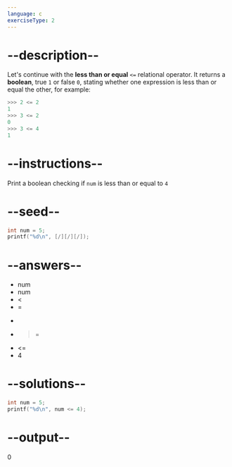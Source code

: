 ```yaml
---
language: c
exerciseType: 2
---
```


# --description--

Let's continue with the **less than or equal** `<=` relational operator.
It returns a **boolean**, true `1`  or false `0`, stating whether one expression is less than or equal the other, for example:
```c
>>> 2 <= 2
1
>>> 3 <= 2
0
>>> 3 <= 4
1
```

# --instructions--

Print a boolean checking if `num` is less than or equal to `4`

# --seed--

```c
int num = 5;
printf("%d\n", [/][/][/]);
```

# --answers--

- num
- num
-  < 
-  = 
-  > 
-  >= 
-  <= 
- 4

# --solutions--

```c
int num = 5;
printf("%d\n", num <= 4);
```

# --output--

0
